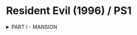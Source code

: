 # Resident Evil (1996) / PS1
<details>
	<summary>
    PART I - MANSION
    </summary>
Dining room -> Kenneth (skip cut scene) -> Dining Room -> Entryway (cut scene)  
Equip Jill's gun  
Take the stairs up and to the right, enter door at the top of the stairs  
Dodge the two zombies and enter the door at the end of the hall  
Pick up the green book on the table  
Exit the room using the other knobless door  
Ignore the zombies and go down the stairs  
Enter the storage room, put away you knife and a first aid  
Grab a Beretta clip  
Grab the chemicals on the floor  
Exit storage and go back up the stairs  
Make a right  
While looking at the knobless door, do a 270 degree turn away from the zombie then dodge  
	NOTE:  I couldn't get this to work, so I killed this zombie  
Make a left, dodge the two zombies, and go though the door at the end of the hall  
Across the catwalk and into the second floor dining room  
Go towards the blue jewel  
Push the statue until the camera changes and kill the zombie  
Continue pushing the statue, then push it over the ledge   
Run around to the door on the other side -> Yellow wallpaper hall  
Dodge all of the zombies and head down stairs  
Enter the storage room and talk to Rebecca (cut scene)  
Grab the key and exit the room  
Rebecca will talk some more, answer NO  
Exit the room  
Dodge all of the zombies in this corrider by sticking to the inner wall, at the pillar switch to the outer wall  
When you round the corner, unlock the door on the right but do not enter  
Enter the last door on this hall  
You are now in the hallway of the first cut scene, with Kenneth's body  
Take a left, away from the camera and enter the door on your left (piano room)  
Run around the piano and push the shelf out of the way to grab the sheet music  
Use the sheet music on the piano (cut scene)  
Rebecca will enter and ask if she can practice, answer YES  
Exit the Piano room and make a right  
Enter the first door on the Chris' left  
Grab the crest from above the fireplace and the blue jewel from the floor where you dropped the statue  
Exit the dining room into the entryway   
Enter the bloor door on the opposite side of the entryway  
Unlock the door next to the ladder  
Discard the Sword key  
Go back to the dining room  
Enter the hallway with Kenneth's body  
Enter the door closest to you  
Move forware enough to activate the zombie you see and dodge him  
Enter the doorway he was guarding (tiger room)  
Use the blue jewel and retieve the wind crest  
Exit the tiger room  
Shoot the first zombie until he falls  
Run out of the corrider moving away from where you came in  
Use the outside wall and dodge the zombies  
Enter the Armor Key room and use the chemicals on the plant  
Retrieve the key  
Exit the room and shoot the zombie once, while he is turning run past him  
Enter the door at the end of the corridoor  
Turn to Chris' left and enter the Piano room (cut scene)  
When the secret room is revealed, enter it and exchange the Wooden Emblem for the Golden Emblem  
Head back to the dining room and place the Golden Emblem above the fireplace  
Get the Bronze Key behind the grandfather clock  
Exit to the entryway, climb the stairs and enter the first door on the right  
Make your way to the blue door in this hallway and use the Armor Key  
Place the statues over the vents, push the button and retreive the Sun Crest  
Exit this room and make a right, heading back the way you came, enter the door on Chris' left  
Enter the door at this end of this hall  
Move around the corner, up the steps and unlock the door at the top of the stairs with the Bronze Key  
Discard the Bronze Key  
Enter the room and move into the room, stand on the left hand side of the screen so that the box is on Chris' left side  
Move forware until the Snake enters  
Run past the snake to where he came from and pick up the Moon Crest then run back towards the exit  
Make sure to get bitten at least once  
Exit the room  
Chris will faint, Rebecca will save him and take him back to the Serum Room (cut scene)  
Open the chest and trade the Armor key for another Beretta clip  
Head back to the entryway and dodge any zombies  
Enter the blue door on the opposite end of the entryway  
Dodge the dogs and enter the door at the end of the hall  
Unlock the door that is in view, but do not enter  
Proceed to the end of the hall and enter the double door  
Unlock the blue door and dodge the zombie that followed  
Enter the next door to the Gallery  
Solve the puzzel and grab the Star Crest  
Exit the Gallery and shoot the zombie directly in front of you until he falls  
Exit the door he is guarding  
Stick to the outer wall, the move to the inner wall when you see the dog  
Place the crests on the panel as fast as possible  
Enter the door and push the stairs two times away from the door you entered  
Push the steps again the wall with the shelf  
Exit using the double door to the courtyard  
</details>
